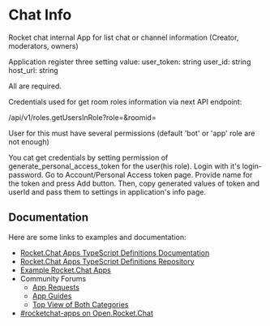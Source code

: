 # Chat Info

Rocket chat internal App for list chat or channel information (Creator, moderators, owners)

Application register three setting value:
user_token: string 
user_id: string
host_url: string 

All are required.

Credentials used for get room roles information via next API endpoint:

/api/v1/roles.getUsersInRole?role=<role-name>&roomid=<room-id-string>

User for this must have several permissions (default 'bot' or 'app' role are not enough)

You cat get credentials by setting permission of generate_personal_access_token for the user(his role). Login with it's
login-password. Go to Account/Personal Access token page. Provide name for the token and press Add button. Then, copy
generated values of token and userId and pass them to settings in application's info page.

## Documentation

Here are some links to examples and documentation:

- [Rocket.Chat Apps TypeScript Definitions Documentation](https://rocketchat.github.io/Rocket.Chat.Apps-engine/)
- [Rocket.Chat Apps TypeScript Definitions Repository](https://github.com/RocketChat/Rocket.Chat.Apps-engine)
- [Example Rocket.Chat Apps](https://github.com/graywolf336/RocketChatApps)
- Community Forums
  - [App Requests](https://forums.rocket.chat/c/rocket-chat-apps/requests)
  - [App Guides](https://forums.rocket.chat/c/rocket-chat-apps/guides)
  - [Top View of Both Categories](https://forums.rocket.chat/c/rocket-chat-apps)
- [#rocketchat-apps on Open.Rocket.Chat](https://open.rocket.chat/channel/rocketchat-apps)

